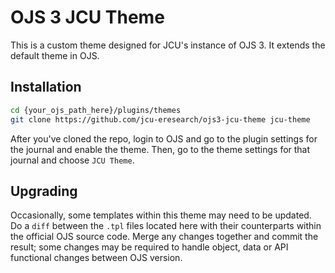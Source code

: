 # OJS 3 JCU Theme

This is a custom theme designed for JCU's instance of OJS 3. It extends the
default theme in OJS.

## Installation

```sh
cd {your_ojs_path_here}/plugins/themes
git clone https://github.com/jcu-eresearch/ojs3-jcu-theme jcu-theme
```

After you've cloned the repo, login to OJS and go to the plugin settings for
the journal and enable the theme. Then, go to the theme settings for that
journal and choose `JCU Theme`.

## Upgrading

Occasionally, some templates within this theme may need to be updated.  Do a
`diff` between the `.tpl` files located here with their counterparts within
the official OJS source code.  Merge any changes together and commit the
result; some changes may be required to handle object, data or API functional
changes between OJS version.
